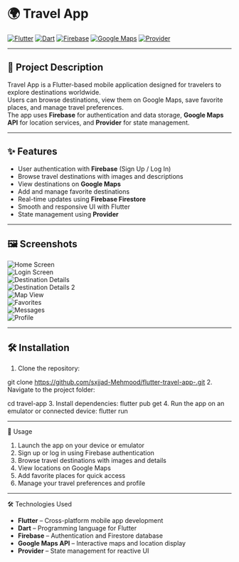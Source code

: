 # 🌍 Travel App

[![Flutter](https://img.shields.io/badge/Flutter-02569B?style=for-the-badge&logo=flutter&logoColor=white)](https://flutter.dev/)
[![Dart](https://img.shields.io/badge/Dart-0175C2?style=for-the-badge&logo=dart&logoColor=white)](https://dart.dev/)
[![Firebase](https://img.shields.io/badge/Firebase-FFCA28?style=for-the-badge&logo=firebase&logoColor=white)](https://firebase.google.com/)
[![Google Maps](https://img.shields.io/badge/Google_Maps-4285F4?style=for-the-badge&logo=google-maps&logoColor=white)](https://developers.google.com/maps)
[![Provider](https://img.shields.io/badge/Provider-42A5F5?style=for-the-badge)](https://pub.dev/packages/provider)

---

## 📌 Project Description
Travel App is a Flutter-based mobile application designed for travelers to explore destinations worldwide.  
Users can browse destinations, view them on Google Maps, save favorite places, and manage travel preferences.  
The app uses **Firebase** for authentication and data storage, **Google Maps API** for location services, and **Provider** for state management.

---

## ✨ Features
- User authentication with **Firebase** (Sign Up / Log In)
- Browse travel destinations with images and descriptions
- View destinations on **Google Maps**
- Add and manage favorite destinations
- Real-time updates using **Firebase Firestore**
- Smooth and responsive UI with Flutter
- State management using **Provider**

---

## 🖼 Screenshots

![Home Screen](Screenshots/home.png)  
![Login Screen](Screenshots/login.png)  
![Destination Details](Screenshots/details.png)  
![Destination Details 2](Screenshots/details1.png)  
![Map View](Screenshots/map.png)  
![Favorites](Screenshots/favourite.png)  
![Messages](Screenshots/messages.png)  
![Profile](Screenshots/profile.png)


---

## 🛠 Installation

1. Clone the repository:

git clone https://github.com/sxjjad-Mehmood/flutter-travel-app-.git 
2.  Navigate to the project folder:

  cd travel-app
3. Install dependencies:
 flutter pub get
4. Run the app on an emulator or connected device:
  flutter run 

---
📖 Usage

1. Launch the app on your device or emulator  
2. Sign up or log in using Firebase authentication  
3. Browse travel destinations with images and details  
4. View locations on Google Maps  
5. Add favorite places for quick access  
6. Manage your travel preferences and profile  

---

🛠️ Technologies Used

- **Flutter** – Cross-platform mobile app development  
- **Dart** – Programming language for Flutter  
- **Firebase** – Authentication and Firestore database  
- **Google Maps API** – Interactive maps and location display  
- **Provider** – State management for reactive UI  
